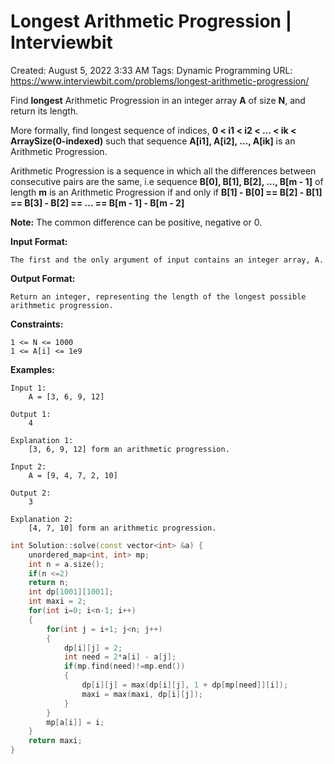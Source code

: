 # Longest Arithmetic Progression | Interviewbit

Created: August 5, 2022 3:33 AM
Tags: Dynamic Programming
URL: https://www.interviewbit.com/problems/longest-arithmetic-progression/

Find **longest** Arithmetic Progression in an integer array **A** of size **N**, and return its length.

More formally, find longest sequence of indices, **0 < i1 < i2 < … < ik < ArraySize(0-indexed)** such that sequence **A[i1], A[i2], …, A[ik]** is an Arithmetic Progression.

Arithmetic Progression is a sequence in which all the differences between consecutive pairs are the same, i.e sequence **B[0], B[1], B[2], …, B[m - 1]** of length **m** is an Arithmetic Progression if and only if **B[1] - B[0] == B[2] - B[1] == B[3] - B[2] == … == B[m - 1] - B[m - 2]**

**Note:** The common difference can be positive, negative or 0.

**Input Format:**

```
The first and the only argument of input contains an integer array, A.

```

**Output Format:**

```
Return an integer, representing the length of the longest possible arithmetic progression.

```

**Constraints:**

```
1 <= N <= 1000
1 <= A[i] <= 1e9

```

**Examples:**

```
Input 1:
    A = [3, 6, 9, 12]

Output 1:
    4

Explanation 1:
    [3, 6, 9, 12] form an arithmetic progression.

Input 2:
    A = [9, 4, 7, 2, 10]

Output 2:
    3

Explanation 2:
    [4, 7, 10] form an arithmetic progression.

```

```cpp
int Solution::solve(const vector<int> &a) {
    unordered_map<int, int> mp;
    int n = a.size();
    if(n <=2)
    return n;
    int dp[1001][1001];
    int maxi = 2;
    for(int i=0; i<n-1; i++)
    {
        for(int j = i+1; j<n; j++)
        {
            dp[i][j] = 2;
            int need = 2*a[i] - a[j];
            if(mp.find(need)!=mp.end())
            {
                dp[i][j] = max(dp[i][j], 1 + dp[mp[need]][i]);
                maxi = max(maxi, dp[i][j]);
            }
        }
        mp[a[i]] = i;
    }
    return maxi;
}
```